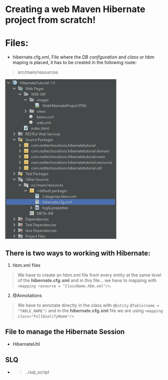# Creating a web Maven Hibernate project from **scratch!**

# Files:

- hibernate.cfg.xml, File where the *DB configuration* and *class* or *hbm* maping is placed, it has to be created in the following route:
> src/main/resources

![WebHibernateProject](https://github.com/resttechsolutions/HibernateTutorial_Maven/blob/master/src/main/webapp/WEB-INF/images/WebHibernateProject.PNG?raw=true)

## There is two ways to working with **Hibernate**:


1. hbm.xml files

  > We have to create an hbm.xml file from every entity at the same level of the **hibernate.cfg.xml** and in this file... 
  > we have to mapping with *`<mapping resource = "ClassName.hbm.xml"/>`*.

2. @Annotations
  > We have to annotate directly in the class with `@Entity` `@Table(name = "TABLE_NAME")`
  > and in the **hibernate.cfg.xml** file we are using *`<mapping class="FullQualifyName"/>`*

## File to manage the Hibernate Session

- HibernateUtil

## SLQ
- > ../sql_script
